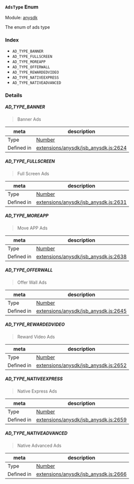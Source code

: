 ### `AdsType` Enum



Module: [anysdk](../modules/anysdk.md)


The enum of ads type


### Index
  - `AD_TYPE_BANNER`
  - `AD_TYPE_FULLSCREEN`
  - `AD_TYPE_MOREAPP`
  - `AD_TYPE_OFFERWALL`
  - `AD_TYPE_REWARDEDVIDEO`
  - `AD_TYPE_NATIVEEXPRESS`
  - `AD_TYPE_NATIVEADVANCED`

### Details


##### AD_TYPE_BANNER

> Banner Ads

| meta | description |
|------|-------------|
| Type | <a href="https://developer.mozilla.org/en/JavaScript/Reference/Global_Objects/Number" class="crosslink external" target="_blank">Number</a> |
| Defined in | [extensions/anysdk/jsb_anysdk.js:2624](https://github.com/cocos-creator/engine/blob/de46973d0b5edcff4f973186ce89752080cb6b7c/extensions/anysdk/jsb_anysdk.js#L2624) |



##### AD_TYPE_FULLSCREEN

> Full Screen Ads

| meta | description |
|------|-------------|
| Type | <a href="https://developer.mozilla.org/en/JavaScript/Reference/Global_Objects/Number" class="crosslink external" target="_blank">Number</a> |
| Defined in | [extensions/anysdk/jsb_anysdk.js:2631](https://github.com/cocos-creator/engine/blob/de46973d0b5edcff4f973186ce89752080cb6b7c/extensions/anysdk/jsb_anysdk.js#L2631) |



##### AD_TYPE_MOREAPP

> Move APP Ads

| meta | description |
|------|-------------|
| Type | <a href="https://developer.mozilla.org/en/JavaScript/Reference/Global_Objects/Number" class="crosslink external" target="_blank">Number</a> |
| Defined in | [extensions/anysdk/jsb_anysdk.js:2638](https://github.com/cocos-creator/engine/blob/de46973d0b5edcff4f973186ce89752080cb6b7c/extensions/anysdk/jsb_anysdk.js#L2638) |



##### AD_TYPE_OFFERWALL

> Offer Wall Ads

| meta | description |
|------|-------------|
| Type | <a href="https://developer.mozilla.org/en/JavaScript/Reference/Global_Objects/Number" class="crosslink external" target="_blank">Number</a> |
| Defined in | [extensions/anysdk/jsb_anysdk.js:2645](https://github.com/cocos-creator/engine/blob/de46973d0b5edcff4f973186ce89752080cb6b7c/extensions/anysdk/jsb_anysdk.js#L2645) |



##### AD_TYPE_REWARDEDVIDEO

> Reward Video Ads

| meta | description |
|------|-------------|
| Type | <a href="https://developer.mozilla.org/en/JavaScript/Reference/Global_Objects/Number" class="crosslink external" target="_blank">Number</a> |
| Defined in | [extensions/anysdk/jsb_anysdk.js:2652](https://github.com/cocos-creator/engine/blob/de46973d0b5edcff4f973186ce89752080cb6b7c/extensions/anysdk/jsb_anysdk.js#L2652) |



##### AD_TYPE_NATIVEEXPRESS

> Native Express Ads

| meta | description |
|------|-------------|
| Type | <a href="https://developer.mozilla.org/en/JavaScript/Reference/Global_Objects/Number" class="crosslink external" target="_blank">Number</a> |
| Defined in | [extensions/anysdk/jsb_anysdk.js:2659](https://github.com/cocos-creator/engine/blob/de46973d0b5edcff4f973186ce89752080cb6b7c/extensions/anysdk/jsb_anysdk.js#L2659) |



##### AD_TYPE_NATIVEADVANCED

> Native Advanced Ads

| meta | description |
|------|-------------|
| Type | <a href="https://developer.mozilla.org/en/JavaScript/Reference/Global_Objects/Number" class="crosslink external" target="_blank">Number</a> |
| Defined in | [extensions/anysdk/jsb_anysdk.js:2666](https://github.com/cocos-creator/engine/blob/de46973d0b5edcff4f973186ce89752080cb6b7c/extensions/anysdk/jsb_anysdk.js#L2666) |


